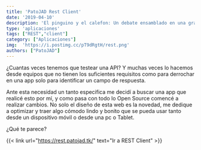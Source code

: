```yaml
---
title: 'PatoJAD Rest Client'
date: '2019-04-10'
description: 'El pinguino y el calefon: Un debate ensamblado en una gran comunidad linuxnauta'
type: 'aplicaciones'
tags: ["REST","client"]
category: ["Aplicaciones"]
img:  'https://i.postimg.cc/pT9dRgtH/rest.png'
authors: ["PatoJAD"]
---
```


¿Cuantas veces tenemos que testear una API? Y muchas veces lo hacemos desde equipos que no tienen los suficientes requisitos como para derrochar en una app solo para identificar un campo de respuesta.

Ante esta necesidad un tanto especifica me decidí a buscar una app que realicé esto por mí, y como pasa con todo lo Open Source comencé a realizar cambios. No solo el diseño de esta web es la novedad, me dedique a optimizar y traer algo cómodo lindo y bonito que se pueda usar tanto desde un dispositivo móvil o desde una pc o Tablet.

¿Qué te parece?

{{< link url="https://rest.patojad.tk/" text="Ir a REST Client" >}}
